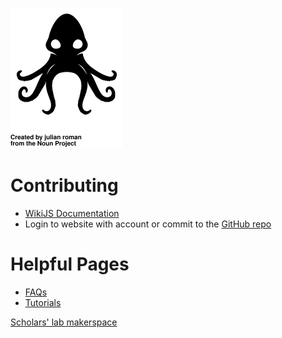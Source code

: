 <!-- TITLE: The Makerspace @ Scholars' Lab Wiki -->
<!-- SUBTITLE: A repository of guides, tutorials, FAQs and knowledge for the Makerspace -->

![Kraken](kraken.svg)

# Contributing
- [WikiJS Documentation](https://docs.requarks.io/wiki/user-guide/markdown-syntax)
- Login to website with account or commit to the [GitHub repo](https://github.com/scholarslab/makerwiki)


# Helpful Pages
- [FAQs](faqs)
- [Tutorials](tutorials)



[Scholars' lab makerspace](http://scholarslab.org/makerspace)
